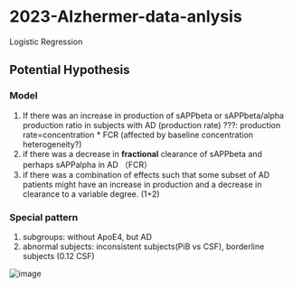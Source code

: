 # 2023-Alzhermer-data-anlysis
Logistic Regression

## Potential Hypothesis
### Model
1. If there was an increase in production of sAPPbeta or sAPPbeta/alpha production ratio in subjects with AD (production rate) ???: production rate=concentration * FCR (affected by baseline concentration heterogeneity?)
2. if there was a decrease in **fractional** clearance of sAPPbeta and perhaps sAPPalpha in AD （FCR）
3. if there was a combination of effects such that some subset of AD patients might have an increase in production and a decrease in clearance to a variable degree. (1+2)

### Special pattern
1. subgroups: without ApoE4, but AD
2. abnormal subjects: inconsistent subjects(PiB vs CSF), borderline subjects (0.12 CSF) 

![image](https://github.com/duruoli/2023-Alzhermer-data-anlysis/assets/82813264/62ac461b-8c59-4c35-b55e-272b774951e1)
